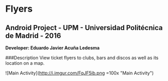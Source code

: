 Flyers
======
## Android Project - UPM - Universidad Politécnica de Madrid - 2016
**Developer: Eduardo Javier Acuña Ledesma**

###Description
View ticket flyers to clubs, bars and discos as well as its location on a map.

![Main Activity](http://i.imgur.com/FqJF5ib.png =100x "Main Activity")
